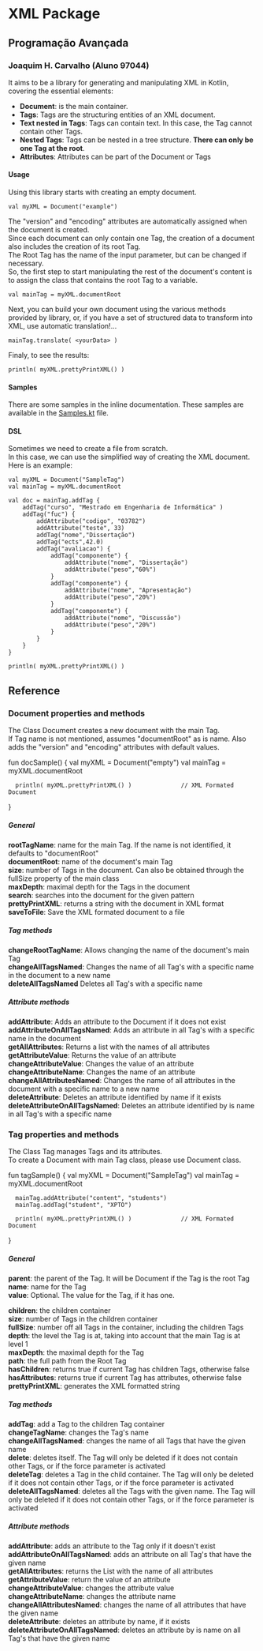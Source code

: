 # XML Package

## Programação Avançada
### Joaquim H. Carvalho (Aluno 97044)

It aims to be a library for generating and manipulating XML in Kotlin, covering the essential elements:  
- **Document**: is the main container.  
- **Tags**: Tags are the structuring entities of an XML document.
- **Text nested in Tags**: Tags can contain text. In this case, the Tag cannot contain other Tags.
- **Nested Tags**: Tags can be nested in a tree structure. **There can only be one Tag at the root**.
- **Attributes**: Attributes can be part of the Document or Tags

#### Usage

Using this library starts with creating an empty document.  
  
``val myXML = Document("example")``  
  
The "version" and "encoding" attributes are automatically assigned when the document is created.  
Since each document can only contain one Tag, the creation of a document also includes the creation of its root Tag.  
The Root Tag has the name of the input parameter, but can be changed if necessary.  
So, the first step to start manipulating the rest of the document's content is to assign the class that contains the root Tag to a variable.  
  
``val mainTag = myXML.documentRoot``  

Next, you can build your own document using the various methods provided by library, or, if you have a set of structured data to transform into XML, use automatic translation!...  

  ``mainTag.translate( <yourData> )``  

Finaly, to see the results:  

  ``println( myXML.prettyPrintXML() )``  

#### Samples

There are some samples in the inline documentation.
These samples are available in the [Samples.kt](https://github.com/jhcos1/ProjetoXML_PA/blob/master/src/main/kotlin/XML/Samples.kt) file.
  
#### DSL  

Sometimes we need to create a file from scratch.  
In this case, we can use the simplified way of creating the XML document.  
Here is an example:  

    
    val myXML = Document("SampleTag")  
    val mainTag = myXML.documentRoot  
    
    val doc = mainTag.addTag {
        addTag("curso", "Mestrado em Engenharia de Informática" )
        addTag("fuc") {
            addAttribute("codigo", "03782")
            addAttribute("teste", 33)
            addTag("nome","Dissertação")
            addTag("ects",42.0)
            addTag("avaliacao") {
                addTag("componente") {
                    addAttribute("nome", "Dissertação")
                    addAttribute("peso","60%")
                }
                addTag("componente") {
                    addAttribute("nome", "Apresentação")
                    addAttribute("peso","20%")
                }
                addTag("componente") {
                    addAttribute("nome", "Discussão")
                    addAttribute("peso","20%")
                }
            }
        }
    }
    
    println( myXML.prettyPrintXML() )  
    

## Reference
  
### Document properties and methods  

The Class Document creates a new document with the main Tag.  
If Tag name is not mentioned, assumes "documentRoot" as is name. Also adds the "version" and "encoding" attributes with default values.  

  fun docSample() {
      val myXML = Document("empty")
      val mainTag = myXML.documentRoot
   
      println( myXML.prettyPrintXML() )              // XML Formated Document
  }  
  
##### *General*  
**rootTagName**: name for the main Tag. If the name is not identified, it defaults to "documentRoot"  
**documentRoot**: name of the document's main Tag  
**size**: number of Tags in the document. Can also be obtained through the fullSize property of the main class  
**maxDepth**: maximal depth for the Tags in the document  
**search**: searches into the document for the given pattern  
**prettyPrintXML**: returns a string with the document in XML format  
**saveToFile**: Save the XML formated document to a file   
  
##### *Tag methods*  
**changeRootTagName**: Allows changing the name of the document's main Tag  
**changeAllTagsNamed**: Changes the name of all Tag's with a specific name in the document to a new name  
**deleteAllTagsNamed** Deletes all Tag's with a specific name   
##### *Attribute methods*  
**addAttribute**: Adds an attribute to the Document if it does not exist  
**addAttributeOnAllTagsNamed**: Adds an attribute in all Tag's with a specific name in the document  
**getAllAttributes**: Returns a list with the names of all attributes  
**getAttributeValue**: Returns the value of an attribute  
**changeAttributeValue**: Changes the value of an attribute  
**changeAttributeName**: Changes the name of an attribute  
**changeAllAttributesNamed**: Changes the name of all attributes in the document with a specific name to a new name  
**deleteAttribute**: Deletes an attribute identified by name if it exists  
**deleteAttributeOnAllTagsNamed**: Deletes an attribute identified by is name in all Tag's with a specific name  

### Tag properties and methods  
  
The Class Tag manages Tags and its attributes.  
To create a Document with main Tag class, please use Document class.  


  fun tagSample() {
      val myXML = Document("SampleTag")
      val mainTag = myXML.documentRoot
  
      mainTag.addAttribute("content", "students")
      mainTag.addTag("student", "XPTO")
  
      println( myXML.prettyPrintXML() )              // XML Formated Document
  }  

  ##### *General*  
    
 **parent**: the parent of the Tag. It will be Document if the Tag is the root Tag  
 **name**: name for the Tag  
 **value**: Optional. The value for the Tag, if it has one.  
    
 **children**: the children container  
 **size**: number of Tags in the children container  
 **fullSize**: number off all Tags in the container, including the children Tags  
 **depth**: the level the Tag is at, taking into account that the main Tag is at level 1  
 **maxDepth**: the maximal depth for the Tag  
 **path**: the full path from the Root Tag  
 **hasChildren**: returns true if current Tag has children Tags, otherwise false  
 **hasAttributes**: returns true if current Tag has attributes, otherwise false  
 **prettyPrintXML**: generates the XML formatted string  
  
##### *Tag methods*  
    
 **addTag**: add a Tag to the children Tag container  
 **changeTagName**: changes the Tag's name  
 **changeAllTagsNamed**: changes the name of all Tags that have the given name  
 **delete**: deletes itself. The Tag will only be deleted if it does not contain other Tags, or if the force parameter is activated  
 **deleteTag**: deletes a Tag in the child container. The Tag will only be deleted if it does not contain other Tags, or if the force parameter is activated  
 **deleteAllTagsNamed**: deletes all the Tags with the given name. The Tag will only be deleted if it does not contain other Tags, or if the force parameter is activated  
  
##### *Attribute methods*  
     
**addAttribute**: adds an attribute to the Tag only if it doesn't exist  
**addAttributeOnAllTagsNamed**: adds an attribute on all Tag's that have the given name  
**getAllAttributes**: returns the List with the name of all attributes  
**getAttributeValue**: return the value of an attribute  
**changeAttributeValue**: changes the attribute value  
**changeAttributeName**: changes the attribute name  
**changeAllAttributesNamed**: changes the name of all attributes that have the given name  
**deleteAttribute**: deletes an attribute by name, if it exists  
**deleteAttributeOnAllTagsNamed**: deletes an attribute by is name on all Tag's that have the given name  
  
